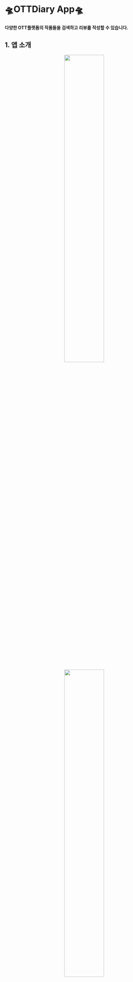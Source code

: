 #  🛸OTTDiary App🛸

#### 다양한 OTT플랫폼의 작품들을 검색하고 리뷰를 작성할 수 있습니다.


## 1. 앱 소개


<p align="center">  
   <img src="https://github.com/gotlr98/OTTDiary/assets/71820857/67b62533-f86c-49c4-8aaa-403337828137" align="center" width="50%">
   <img src="https://github.com/gotlr98/OTTDiary/assets/71820857/268415e8-54e9-4b36-8fdc-bfc4fbd054bc" align="center" width="50%">
</p>
<p align="center">  
   <img src="https://github.com/gotlr98/OTTDiary/assets/71820857/2bb81c2a-86f5-4795-a29f-dfb01a38486a" align="center" width="50%">
   <img src="https://github.com/gotlr98/OTTDiary/assets/71820857/4934207b-07a6-40f4-9898-92c429e722f4" align="center" width="50%"> 
</p>

### 기술 스택
------------------------------------
<div>
<img src="https://img.shields.io/badge/Swift-F05138?style=flat-square&logo=swift&logoColor=white"/>
<img src="https://img.shields.io/badge/realm-39477F?style=flat-square&logo=realm&logoColor=white"/>
<img src="https://img.shields.io/badge/themoviedatabase-01B4E4?style=flat-square&logo=themoviedatabase&logoColor=white"/>

</div>
   
### 앱 화면 
------------------------
* 로딩 화면    




## 4. 깃 커밋 규칙
> ### 커밋 유형
> + FEAT : 새로운 기능 추가
> + FIX : 버그 수정
> + DOCS : 문서 수정
> + REFACTOR : 코드 리팩토링
> + TEST : 테스트 코드 추가
### 1. 커밋 유형 지정
### 2. 제목 행을 50자로 제한
### 3. 제목 행의 첫글자는 대문자로 시작
### 4. 제목 행에 명령문을 사용한다.   
   







